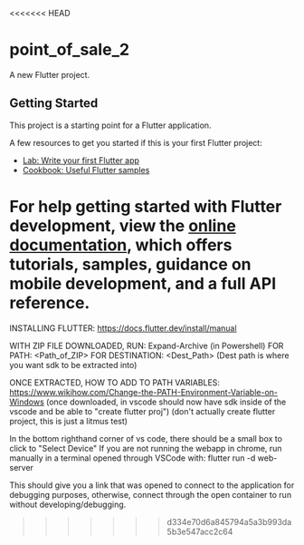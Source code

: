 <<<<<<< HEAD
# point_of_sale_2

A new Flutter project.

## Getting Started

This project is a starting point for a Flutter application.

A few resources to get you started if this is your first Flutter project:

- [Lab: Write your first Flutter app](https://docs.flutter.dev/get-started/codelab)
- [Cookbook: Useful Flutter samples](https://docs.flutter.dev/cookbook)

For help getting started with Flutter development, view the
[online documentation](https://docs.flutter.dev/), which offers tutorials,
samples, guidance on mobile development, and a full API reference.
=======
INSTALLING FLUTTER:
https://docs.flutter.dev/install/manual

WITH ZIP FILE DOWNLOADED, RUN:
Expand-Archive (in Powershell)
FOR PATH: <Path_of_ZIP> 
FOR DESTINATION: <Dest_Path> (Dest path is where you want sdk to be extracted into)

ONCE EXTRACTED, HOW TO ADD TO PATH VARIABLES:
https://www.wikihow.com/Change-the-PATH-Environment-Variable-on-Windows
(once downloaded, in vscode should now have sdk inside of the vscode and be able to "create flutter proj") (don't actually create flutter project, this is just a litmus test)

In the bottom righthand corner of vs code, there should be a small box to click to "Select Device"
If you are not running the webapp in chrome, run manually in a terminal opened through VSCode with: 
flutter run -d web-server 

This should give you a link that was opened to connect to the application for debugging purposes, otherwise, connect through the open container to run without developing/debugging.
>>>>>>> d334e70d6a845794a5a3b993da5b3e547acc2c64

